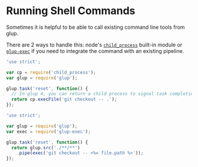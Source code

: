 # Running Shell Commands

Sometimes it is helpful to be able to call existing command line tools from glup.

There are 2 ways to handle this: node's [`child_process`](https://nodejs.org/api/child_process.html)
built-in module or [`glup-exec`](https://github.com/robrich/glup-exec) if you need to integrate the
command with an existing pipeline.

```js
'use strict';

var cp = require('child_process');
var glup = require('glup');

glup.task('reset', function() {
  // In glup 4, you can return a child process to signal task completion
  return cp.execFile('git checkout -- .');
});
```

```js
'use strict';

var glup = require('glup');
var exec = require('glup-exec');

glup.task('reset', function() {
  return glup.src('./**/**')
    .pipe(exec('git checkout -- <%= file.path %>'));
});
```
